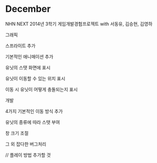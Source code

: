 December
========

NHN NEXT 2014년 3학기 게임개발경험프로젝트 with 서동유, 김승현, 김영하



그래픽

스프라이트 추가

기본적인 애니매이션 추가

유닛의 스탯 화면에 표시

유닛이 이동할 수 있는 위치 표시

이동 시 유닛이 어떻게 충돌되는지 표시


개발

4가지 기본적인 이동 방식 추가

유닛의 종류에 따라 스탯 부여

창 크기 조절

그 외 잡다한 버그처리


// 플레이 방법 추가할 것

